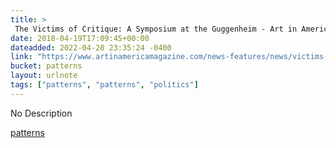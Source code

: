 ```yaml
---
title: > 
 The Victims of Critique: A Symposium at the Guggenheim - Art in America
date: 2018-04-19T17:09:45+00:00
dateadded: 2022-04-20 23:35:24 -0400
link: "https://www.artinamericamagazine.com/news-features/news/victims-critique-symposium-guggenheim/"
bucket: patterns
layout: urlnote
tags: ["patterns", "patterns", "politics"]
--- 
```

No Description
 <!-- end excerpt --> 
<div class='bucket'><a class='internal-link' href='/buckets/patterns'>patterns</a></div> 
